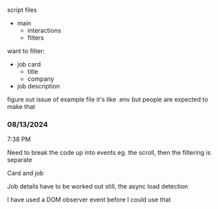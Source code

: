 script files

- main
  - interactions
  - filters

want to filter:
- job card
  - title
  - company
- job description

figure out issue of example file it's like .env but people are expected to make that

### 08/13/2024

7:38 PM

Need to break the code up into events eg. the scroll, then the filtering is separate

Card and job

Job details have to be worked out still, the async load detection

I have used a DOM observer event before I could use that
